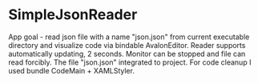 # SimpleJsonReader
App goal - read json file with a name "json.json" from current executable directory and visualize code via bindable AvalonEditor. Reader supports automatically updating, 2 seconds. Monitor can be stopped and file can read forcibly. The file "json.json" integrated to project. For code cleanup I used bundle CodeMain + XAMLStyler.
